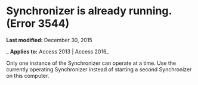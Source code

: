 
# Synchronizer is already running. (Error 3544)

 **Last modified:** December 30, 2015

 _ **Applies to:** Access 2013 | Access 2016_

Only one instance of the Synchronizer can operate at a time. Use the currently operating Synchronizer instead of starting a second Synchronizer on this computer.

